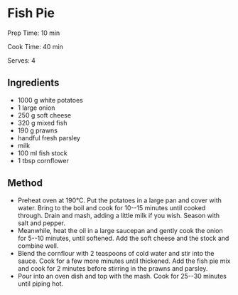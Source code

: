 # Fish Pie

Prep Time: 10 min

Cook Time: 40 min

Serves: 4

## Ingredients

- 1000 g white potatoes
- 1 large onion
- 250 g soft cheese
- 320 g mixed fish
- 190 g prawns
- handful fresh parsley
- milk
- 100 ml fish stock
- 1 tbsp cornflower

## Method

- Preheat oven at 190°C. Put the potatoes in a large pan and cover with water. Bring to the boil and cook for 10--15 minutes until cooked through. Drain and mash, adding a little milk if you wish. Season with salt and pepper.
- Meanwhile, heat the oil in a large saucepan and gently cook the onion for 5--10 minutes, until softened. Add the soft cheese and the stock and combine well.
- Blend the cornflour with 2 teaspoons of cold water and stir into the sauce. Cook for a few more minutes until thickened. Add the fish pie mix and cook for 2 minutes before stirring in the prawns and parsley.
- Pour into an oven dish and top with the mash. Cook for 25--30 minutes until piping hot.

